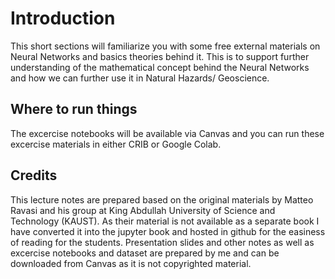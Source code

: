 # Introduction
This short sections will familiarize you with some free external materials on Neural Networks and basics theories behind it. 
This is to support further understanding of the mathematical concept behind the Neural Networks and how we can further use it in Natural Hazards/ Geoscience.

## Where to run things

The excercise notebooks will be available via Canvas and you can run these excercise materials in either CRIB or Google Colab.

## Credits
This lecture notes are prepared based on the original materials by Matteo Ravasi and his group at King Abdullah University of Science and Technology (KAUST). As their material is not available as a separate book I have converted it into the jupyter book and hosted in github for the easiness of reading for the students. Presentation slides and other notes as well as excercise notebooks and dataset are prepared by me and can be downloaded from Canvas as it is not copyrighted material. 